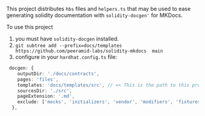 This project distributes `hbs` files and `helpers.ts` that may be used to ease generating solidity documentation with `solidity-docgen'` for MKDocs.

To use this project

1. you must have `solidity-docgen` installed.
2. `git subtree add --prefix=docs/templates https://github.com/peeramid-labs/solidity-mkdocs  main`
3. configure in your `hardhat.config.ts` file:

```typescript
 docgen: {
    outputDir: './docs/contracts',
    pages: 'files',
    templates: 'docs/templates/src', // << This is the path to this project
    sourcesDir: './src',
    pageExtension: '.md',
    exclude: ['mocks', 'initializers', 'vendor', 'modifiers', 'fixtures'],
  },
  ```
